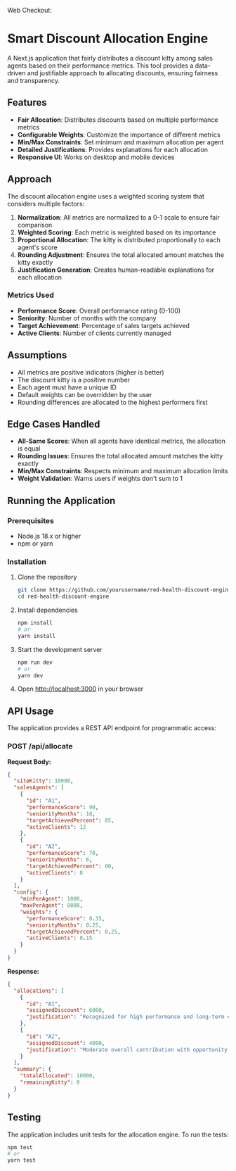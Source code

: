 Web Checkout: 

# Smart Discount Allocation Engine

A Next.js application that fairly distributes a discount kitty among sales agents based on their performance metrics. This tool provides a data-driven and justifiable approach to allocating discounts, ensuring fairness and transparency.

## Features

- **Fair Allocation**: Distributes discounts based on multiple performance metrics
- **Configurable Weights**: Customize the importance of different metrics
- **Min/Max Constraints**: Set minimum and maximum allocation per agent
- **Detailed Justifications**: Provides explanations for each allocation
- **Responsive UI**: Works on desktop and mobile devices

## Approach

The discount allocation engine uses a weighted scoring system that considers multiple factors:

1. **Normalization**: All metrics are normalized to a 0-1 scale to ensure fair comparison
2. **Weighted Scoring**: Each metric is weighted based on its importance
3. **Proportional Allocation**: The kitty is distributed proportionally to each agent's score
4. **Rounding Adjustment**: Ensures the total allocated amount matches the kitty exactly
5. **Justification Generation**: Creates human-readable explanations for each allocation

### Metrics Used

- **Performance Score**: Overall performance rating (0-100)
- **Seniority**: Number of months with the company
- **Target Achievement**: Percentage of sales targets achieved
- **Active Clients**: Number of clients currently managed

## Assumptions

- All metrics are positive indicators (higher is better)
- The discount kitty is a positive number
- Each agent must have a unique ID
- Default weights can be overridden by the user
- Rounding differences are allocated to the highest performers first

## Edge Cases Handled

- **All-Same Scores**: When all agents have identical metrics, the allocation is equal
- **Rounding Issues**: Ensures the total allocated amount matches the kitty exactly
- **Min/Max Constraints**: Respects minimum and maximum allocation limits
- **Weight Validation**: Warns users if weights don't sum to 1

## Running the Application

### Prerequisites

- Node.js 18.x or higher
- npm or yarn

### Installation

1. Clone the repository
   ```bash
   git clone https://github.com/yourusername/red-health-discount-engine.git
   cd red-health-discount-engine
   ```

2. Install dependencies
   ```bash
   npm install
   # or
   yarn install
   ```

3. Start the development server
   ```bash
   npm run dev
   # or
   yarn dev
   ```

4. Open [http://localhost:3000](http://localhost:3000) in your browser

## API Usage

The application provides a REST API endpoint for programmatic access:

### POST /api/allocate

**Request Body:**

```json
{
  "siteKitty": 10000,
  "salesAgents": [
    {
      "id": "A1",
      "performanceScore": 90,
      "seniorityMonths": 18,
      "targetAchievedPercent": 85,
      "activeClients": 12
    },
    {
      "id": "A2",
      "performanceScore": 70,
      "seniorityMonths": 6,
      "targetAchievedPercent": 60,
      "activeClients": 8
    }
  ],
  "config": {
    "minPerAgent": 1000,
    "maxPerAgent": 8000,
    "weights": {
      "performanceScore": 0.35,
      "seniorityMonths": 0.25,
      "targetAchievedPercent": 0.25,
      "activeClients": 0.15
    }
  }
}
```

**Response:**

```json
{
  "allocations": [
    {
      "id": "A1",
      "assignedDiscount": 6000,
      "justification": "Recognized for high performance and long-term contribution"
    },
    {
      "id": "A2",
      "assignedDiscount": 4000,
      "justification": "Moderate overall contribution with opportunity to improve target achievement"
    }
  ],
  "summary": {
    "totalAllocated": 10000,
    "remainingKitty": 0
  }
}
```

## Testing

The application includes unit tests for the allocation engine. To run the tests:

```bash
npm test
# or
yarn test
```

